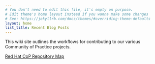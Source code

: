 ```yaml
---
# You don't need to edit this file, it's empty on purpose.
# Edit theme's home layout instead if you wanna make some changes
# See: https://jekyllrb.com/docs/themes/#overriding-theme-defaults
layout: home
list_title: Recent Blog Posts
---
```


This wiki site outlines the workflows for contributing to our various Community of Practice projects.

[Red Hat CoP Repository Map](./repos/)
